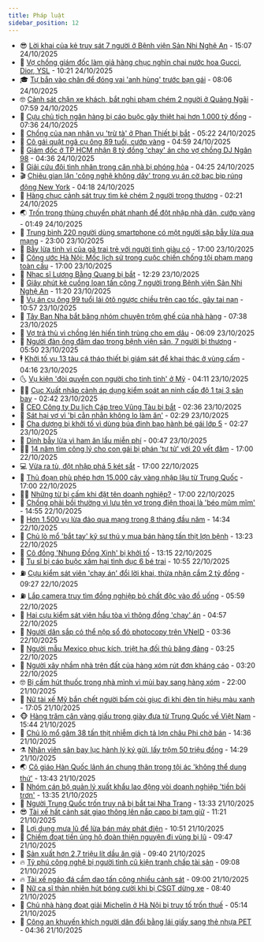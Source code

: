 ```yaml
---
title: Pháp luật
sidebar_position: 12
---
```


<!-- vnexpress-phap-luat:START -->
- 😎 [Lời khai của kẻ truy sát 7 người ở Bệnh viện Sản Nhi Nghệ An](https://vnexpress.net/loi-khai-cua-ke-truy-sat-7-nguoi-o-benh-vien-san-nhi-nghe-an-4955532.html) - 15:07 24/10/2025
- 🥰 [Vợ chồng giám đốc làm giả hàng chục nghìn chai nước hoa Gucci, Dior, YSL](https://vnexpress.net/vo-chong-giam-doc-lam-gia-hang-chuc-nghin-chai-nuoc-hoa-gucci-dior-ysl-4955459.html) - 10:21 24/10/2025
- 🎓 [Tự bắn vào chân để đóng vai &#39;anh hùng&#39; trước bạn gái](https://vnexpress.net/tu-ban-vao-chan-de-dong-vai-anh-hung-truoc-ban-gai-4955388.html) - 08:06 24/10/2025
- 🤓 [Cảnh sát chặn xe khách, bắt nghi phạm chém 2 người ở Quảng Ngãi](https://vnexpress.net/canh-sat-chan-xe-khach-bat-nghi-pham-chem-2-nguoi-o-quang-ngai-4955392.html) - 07:59 24/10/2025
- 🎊 [Cựu chủ tịch ngân hàng bị cáo buộc gây thiệt hại hơn 1.000 tỷ đồng](https://vnexpress.net/cuu-chu-tich-ngan-hang-bi-cao-buoc-gay-thiet-hai-hon-1-000-ty-dong-4955368.html) - 07:36 24/10/2025
- 🙉 [Chồng của nạn nhân vụ &#39;trừ tà&#39; ở Phan Thiết bị bắt](https://vnexpress.net/chong-cua-nan-nhan-vu-tru-ta-o-phan-thiet-bi-bat-4955312.html) - 05:22 24/10/2025
- 🤡 [Cô gái quật ngã cụ ông 89 tuổi, cướp vàng](https://vnexpress.net/co-gai-quat-nga-cu-ong-89-tuoi-cuop-vang-4955318.html) - 04:59 24/10/2025
- 🗽 [Giám đốc ở TP HCM nhận 8 tỷ đồng &#39;chạy&#39; án cho vợ chồng DJ Ngân 98](https://vnexpress.net/giam-doc-o-tp-hcm-nhan-8-ty-dong-chay-an-cho-vo-chong-dj-ngan-98-4955324.html) - 04:36 24/10/2025
- 🌋 [Giải cứu đôi tình nhân trong căn nhà bị phóng hỏa](https://vnexpress.net/giai-cuu-doi-tinh-nhan-trong-can-nha-bi-phong-hoa-4955300.html) - 04:25 24/10/2025
- 🎬 [Chiêu gian lận &#39;công nghệ không dây&#39; trong vụ án cờ bạc bịp rúng động New York](https://vnexpress.net/chieu-gian-lan-cong-nghe-khong-day-trong-vu-an-co-bac-bip-rung-dong-new-york-4955296.html) - 04:18 24/10/2025
- 💯 [Hàng chục cảnh sát truy tìm kẻ chém 2 người trọng thương](https://vnexpress.net/hang-chuc-canh-sat-truy-tim-ke-chem-2-nguoi-trong-thuong-4955191.html) - 02:21 24/10/2025
- 🌏 [Trốn trong thùng chuyển phát nhanh để đột nhập nhà dân, cướp vàng](https://vnexpress.net/tron-trong-thung-chuyen-phat-nhanh-de-dot-nhap-nha-cuop-vang-4955167.html) - 01:49 24/10/2025
- 🌊 [Trung bình 220 người dùng smartphone có một người sập bẫy lừa qua mạng](https://vnexpress.net/trung-binh-220-nguoi-dung-smartphone-co-mot-nguoi-sap-bay-lua-qua-mang-4954990.html) - 23:00 23/10/2025
- 💂 [Bẫy lừa tinh vi của gã trai trẻ với người tình giàu có](https://vnexpress.net/bay-lua-tinh-vi-cua-ga-trai-tre-voi-nguoi-tinh-giau-co-4955075.html) - 17:00 23/10/2025
- 🎡 [Công ước Hà Nội: Mốc lịch sử trong cuộc chiến chống tội phạm mạng toàn cầu](https://vnexpress.net/cong-uoc-ha-noi-moc-lich-su-trong-cuoc-chien-chong-toi-pham-mang-toan-cau-4954833.html) - 17:00 23/10/2025
- 🫶 [Nhạc sĩ Lương Bằng Quang bị bắt](https://vnexpress.net/nhac-si-luong-bang-quang-bi-bat-4955085.html) - 12:29 23/10/2025
- 🐲 [Giây phút kẻ cuồng loạn tấn công 7 người trong Bệnh viện Sản Nhi Nghệ An](https://vnexpress.net/giay-phut-ke-cuong-loan-tan-cong-dam-7-nguoi-trong-benh-vien-san-nhi-nghe-an-4955062.html) - 11:20 23/10/2025
- 🚀 [Vụ án cụ ông 99 tuổi lái ôtô ngược chiều trên cao tốc, gây tai nạn](https://vnexpress.net/nhieu-vu-an-lien-quan-nguoi-gia-lai-xe-o-nhat-ban-4954926.html) - 10:57 23/10/2025
- 🎊 [Tây Ban Nha bắt băng nhóm chuyên trộm ghế của nhà hàng](https://vnexpress.net/tay-ban-nha-bat-bang-nhom-chuyen-trom-ghe-cua-nha-hang-4954911.html) - 07:38 23/10/2025
- 🤗 [Vợ trả thù vì chồng lén hiến tinh trùng cho em dâu](https://vnexpress.net/vo-tra-thu-vi-chong-len-hien-tinh-trung-cho-em-dau-4954882.html) - 06:09 23/10/2025
- 🗽 [Người đàn ông đâm dao trong bệnh viện sản, 7 người bị thương](https://vnexpress.net/nguoi-dan-ong-khua-dao-trong-benh-vien-it-nhat-7-nguoi-bi-thuong-4954885.html) - 05:50 23/10/2025
- 🕴 [Khởi tố vụ 13 tàu cá tháo thiết bị giám sát để khai thác ở vùng cấm](https://vnexpress.net/khoi-to-vu-13-tau-ca-thao-thiet-bi-giam-sat-de-khai-thac-o-vung-cam-4954715.html) - 04:16 23/10/2025
- 🌜 [Vụ kiện &#39;đòi quyền con người cho tinh tinh&#39; ở Mỹ](https://vnexpress.net/vu-kien-doi-quyen-con-nguoi-cho-tinh-tinh-o-my-4954822.html) - 04:11 23/10/2025
- 🧑‍🏫 [Cục Xuất nhập cảnh áp dụng kiểm soát an ninh cấp độ 1 tại 3 sân bay](https://vnexpress.net/cuc-xuat-nhap-canh-ap-dung-kiem-soat-an-ninh-cap-do-1-tai-3-san-bay-4954756.html) - 02:42 23/10/2025
- 🦩 [CEO Công ty Du lịch Cáp treo Vũng Tàu bị bắt](https://vnexpress.net/ceo-cong-ty-du-lich-cap-treo-vung-tau-bi-bat-4954755.html) - 02:36 23/10/2025
- 💼 [Sát hại vợ vì &#39;bị cằn nhằn không lo làm ăn&#39;](https://vnexpress.net/sat-hai-vo-vi-bi-can-nhan-khong-lo-lam-an-4954725.html) - 02:29 23/10/2025
- 💫 [Cha dượng bị khởi tố vì dùng búa đinh bạo hành bé gái lớp 5](https://vnexpress.net/khoi-to-cha-duong-dung-bua-dinh-bao-hanh-be-gai-lop-5-4954711.html) - 02:27 23/10/2025
- 🦅 [Dính bẫy lừa vì ham ăn lẩu miễn phí](https://vnexpress.net/dinh-bay-lua-vi-ham-an-lau-mien-phi-4954592.html) - 00:47 23/10/2025
- 🧑‍💻 [14 năm tìm công lý cho con gái bị phán &#39;tự tử&#39; với 20 vết đâm](https://vnexpress.net/14-nam-tim-cong-ly-cho-con-gai-bi-phan-tu-tu-voi-20-vet-dam-4954589.html) - 17:00 22/10/2025
- 💻 [Vừa ra tù, đột nhập phá 5 két sắt](https://vnexpress.net/vua-ra-tu-dot-nhap-pha-5-ket-sat-4954585.html) - 17:00 22/10/2025
- 🤠 [Thủ đoạn phù phép hơn 15.000 cây vàng nhập lậu từ Trung Quốc](https://vnexpress.net/thu-doan-phu-phep-hon-15-00-cay-vang-nhap-lau-tu-trung-quoc-4954517.html) - 17:00 22/10/2025
- 🧑‍🏫 [Những từ bị cấm khi đặt tên doanh nghiệp?](https://vnexpress.net/dat-ten-doanh-nghiep-phai-tuan-thu-quy-dinh-nao-4953631.html) - 17:00 22/10/2025
- 🌈 [Chồng phải bồi thường vì lưu tên vợ trong điện thoại là &#39;béo mũm mĩm&#39;](https://vnexpress.net/chong-phai-boi-thuong-vi-luu-ten-vo-trong-dien-thoai-la-beo-mum-mim-4954593.html) - 14:55 22/10/2025
- 🌮 [Hơn 1.500 vụ lừa đảo qua mạng trong 8 tháng đầu năm](https://vnexpress.net/hon-1-500-vu-lua-dao-qua-mang-trong-8-thang-dau-nam-4954590.html) - 14:34 22/10/2025
- 🐲 [Chủ lò mổ &#39;bắt tay&#39; kỹ sư thú y mua bán hàng tấn thịt lợn bệnh](https://vnexpress.net/chu-lo-mo-bat-tay-ky-su-thu-y-mua-ban-hang-tan-thit-lon-benh-4954609.html) - 13:23 22/10/2025
- 🧰 [Cô đồng &#39;Nhung Đồng Xinh&#39; bị khởi tố](https://vnexpress.net/co-dong-nhung-dong-xinh-bi-khoi-to-4954614.html) - 13:15 22/10/2025
- 💄 [Tu sĩ bị cáo buộc xâm hại tình dục 6 bé trai](https://vnexpress.net/xam-hai-tinh-duc-4954546.html) - 10:55 22/10/2025
- ⛽️ [Cựu kiểm sát viên &#39;chạy án&#39; đổi lời khai, thừa nhận cầm 2 tỷ đồng](https://vnexpress.net/cuu-kiem-sat-vien-chay-an-thay-doi-loi-khai-ve-tien-nhan-hoi-lo-4954448.html) - 09:27 22/10/2025
- ⛽️ [Lắp camera truy tìm đồng nghiệp bỏ chất độc vào đồ uống](https://vnexpress.net/lap-camera-truy-tim-dong-nghiep-bo-chat-doc-vao-do-uong-4954392.html) - 05:59 22/10/2025
- 💂 [Hai cựu kiểm sát viên hầu tòa vì thông đồng &#39;chạy&#39; án](https://vnexpress.net/hai-cuu-kiem-sat-vien-hau-toa-vi-thong-dong-chay-an-4954260.html) - 04:57 22/10/2025
- 🤔 [Người dân sắp có thể nộp sổ đỏ photocopy trên VNeID](https://vnexpress.net/nguoi-dan-sap-co-the-nop-so-do-photocopy-tren-vneid-4954311.html) - 03:36 22/10/2025
- 🧐 [Người mẫu Mexico phục kích, triệt hạ đối thủ băng đảng](https://vnexpress.net/nguoi-mau-mexico-phuc-kich-triet-ha-doi-thu-bang-dang-4954320.html) - 03:25 22/10/2025
- 🎃 [Người xây nhầm nhà trên đất của hàng xóm rút đơn kháng cáo](https://vnexpress.net/nguoi-xay-nham-nha-tren-dat-cua-hang-xom-rut-don-khang-cao-4954316.html) - 03:20 22/10/2025
- 🤓 [Bị cấm hút thuốc trong nhà mình vì mùi bay sang hàng xóm](https://vnexpress.net/bi-cam-hut-thuoc-trong-nha-minh-vi-mui-bay-sang-hang-xom-4954165.html) - 22:00 21/10/2025
- 💃 [Nữ tài xế Mỹ bắn chết người bấm còi giục đi khi đèn tín hiệu màu xanh](https://vnexpress.net/nu-tai-xe-my-ban-chet-nguoi-bam-coi-giuc-di-khi-den-tin-hieu-mau-xanh-4954174.html) - 17:05 21/10/2025
- 🐵 [Hàng trăm cân vàng giấu trong giày đưa từ Trung Quốc về Việt Nam](https://vnexpress.net/chieu-chuyen-lau-564-kg-vang-tu-trung-quoc-ve-viet-nam-4954171.html) - 15:44 21/10/2025
- 🤖 [Chủ lò mổ găm 38 tấn thịt nhiễm dịch tả lợn châu Phi chờ bán](https://vnexpress.net/chu-lo-mo-gam-38-tan-thit-nhiem-dich-ta-lon-chau-phi-cho-ban-4954156.html) - 14:36 21/10/2025
- ⚗️ [Nhân viên sân bay lục hành lý ký gửi, lấy trộm 50 triệu đồng](https://vnexpress.net/nhan-vien-san-bay-luc-hanh-ly-ky-gui-lay-trom-50-trieu-dong-4954152.html) - 14:29 21/10/2025
- 🌏 [Cô giáo Hàn Quốc lãnh án chung thân trong tội ác &#39;không thể dung thứ&#39;](https://vnexpress.net/co-giao-han-quoc-lanh-an-chung-than-trong-toi-ac-khong-the-dung-thu-4954123.html) - 13:43 21/10/2025
- 🦆 [Nhóm cán bộ quản lý xuất khẩu lao động vòi doanh nghiệp &#39;tiền bôi trơn&#39;](https://vnexpress.net/nhom-can-bo-quan-ly-xuat-khau-lao-dong-voi-doanh-nghiep-tien-boi-tron-4954139.html) - 13:35 21/10/2025
- 🐎 [Người Trung Quốc trốn truy nã bị bắt tại Nha Trang](https://vnexpress.net/nguoi-trung-quoc-tron-truy-na-bi-bat-tai-nha-trang-4954112.html) - 13:33 21/10/2025
- 😎 [Tài xế hất cảnh sát giao thông lên nắp capo bị tạm giữ](https://vnexpress.net/tai-xe-hat-canh-sat-giao-thong-len-nap-capo-bi-tam-giu-4954119.html) - 11:21 21/10/2025
- 💪 [Lợi dụng mưa lũ để lừa bán máy phát điện](https://vnexpress.net/loi-dung-mua-lu-de-lua-ban-may-phat-dien-4954097.html) - 10:51 21/10/2025
- 🤡 [Chiếm đoạt tiền ủng hộ đoàn thiện nguyện đi vùng bị lũ](https://vnexpress.net/chiem-doat-tien-ung-ho-doan-thien-nguyen-di-vung-bi-lu-4954085.html) - 09:47 21/10/2025
- 🌁 [Sản xuất hơn 2,7 triệu lít dầu ăn giả](https://vnexpress.net/san-xuat-hon-2-7-trieu-lit-dau-an-gia-4954078.html) - 09:40 21/10/2025
- 🔥 [Tỷ phú công nghệ bị người tình cũ kiện tranh chấp tài sản](https://vnexpress.net/ty-phu-cong-nghe-bi-tinh-cu-kien-vi-tranh-chap-tai-san-4954016.html) - 09:08 21/10/2025
- 🔥 [Tài xế ngáo đá cầm dao tấn công nhiều cảnh sát](https://vnexpress.net/tai-xe-ngao-da-cam-dao-tan-cong-nhieu-canh-sat-4954028.html) - 09:00 21/10/2025
- 👺 [Nữ ca sĩ thản nhiên hút bóng cười khi bị CSGT dừng xe](https://vnexpress.net/nu-ca-si-than-nhien-hut-bong-cuoi-khi-bi-csgt-dung-xe-4954017.html) - 08:40 21/10/2025
- 🎊 [Chủ nhà hàng đoạt giải Michelin ở Hà Nội bị truy tố trốn thuế](https://vnexpress.net/chu-nha-hang-doat-giai-michelin-o-ha-noi-bi-truy-to-tron-thue-4953883.html) - 05:14 21/10/2025
- 🎊 [Công an khuyến khích người dân đổi bằng lái giấy sang thẻ nhựa PET](https://vnexpress.net/cong-an-khuyen-khich-nguoi-dan-doi-bang-lai-giay-sang-the-nhua-pet-4953876.html) - 04:36 21/10/2025<!-- vnexpress-phap-luat:END -->
